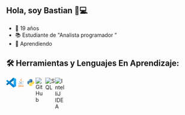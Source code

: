 ## Hola, soy Bastian :zombie::computer:
- 📅 19 años
- 📚 Estudiante de "Analista programador "
- 🌱 Aprendiendo 
## 🛠️ Herramientas y Lenguajes En Aprendizaje: 
<img align="left" alt="Visual Studio Code" width="26px" src="https://raw.githubusercontent.com/github/explore/80688e429a7d4ef2fca1e82350fe8e3517d3494d/topics/visual-studio-code/visual-studio-code.png" />
<img align="left" alt="Java" width="26px" src="https://raw.githubusercontent.com/github/explore/main/topics/java/java.png" />
<img align="left" alt="Python" width="26px" src="https://raw.githubusercontent.com/github/explore/main/topics/python/python.png" />
<img align="left" alt="GitHub" width="26px" src="https://cdn-icons-png.flaticon.com/512/733/733553.png" />
<img align="left" alt="SQL" width="26px" src="https://cdn-icons-png.flaticon.com/512/4492/4492311.png" />
<img align="left" alt="IntelliJ IDEA" width="26px" src="https://resources.jetbrains.com/storage/products/intellij-idea/img/meta/intellij-idea_logo_300x300.png" />
